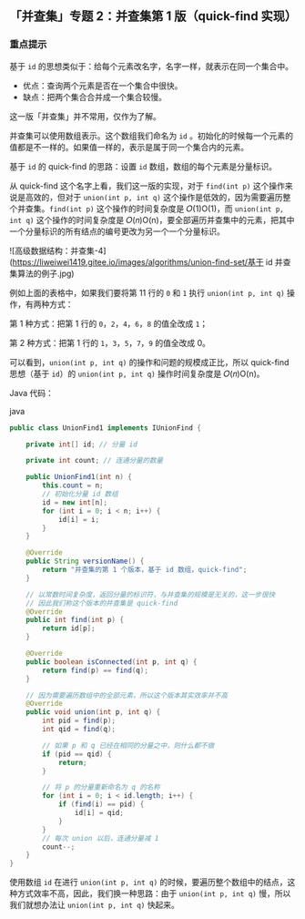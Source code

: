 ## 「并查集」专题 2：并查集第 1 版（quick-find 实现）

### 重点提示

基于 `id` 的思想类似于：给每个元素改名字，名字一样，就表示在同一个集合中。

- 优点：查询两个元素是否在一个集合中很快。
- 缺点：把两个集合合并成一个集合较慢。

这一版「并查集」并不常用，仅作为了解。

并查集可以使用数组表示。这个数组我们命名为 `id` 。初始化的时候每一个元素的值都是不一样的。如果值一样的，表示是属于同一个集合内的元素。

基于 `id` 的 quick-find 的思路：设置 `id` 数组，数组的每个元素是分量标识。

从 quick-find 这个名字上看，我们这一版的实现，对于 `find(int p)` 这个操作来说是高效的，但对于 `union(int p, int q)` 这个操作是低效的，因为需要遍历整个并查集。`find(int p)` 这个操作的时间复杂度是 𝑂(1)O(1)，而 `union(int p, int q)` 这个操作的时间复杂度是 𝑂(𝑛)O(n)，要全部遍历并查集中的元素，把其中一个分量标识的所有结点的编号更改为另一个一个分量标识。

![高级数据结构：并查集-4](https://liweiwei1419.gitee.io/images/algorithms/union-find-set/基于 id 并查集算法的例子.jpg)

例如上面的表格中，如果我们要将第 11 行的 `0` 和 `1` 执行 `union(int p, int q)` 操作，有两种方式：

第 1 种方式：把第 1 行的 `0`，`2`，`4`，`6`，`8` 的值全改成 `1`；

第 2 种方式：把第 1 行的 `1`，`3`，`5`，`7`，`9` 的值全改成 0。

可以看到，`union(int p, int q)` 的操作和问题的规模成正比，所以 quick-find 思想（基于 `id`）的 `union(int p, int q)` 操作时间复杂度是 𝑂(𝑛)O(n)。

Java 代码：

java

```java
public class UnionFind1 implements IUnionFind {

    private int[] id; // 分量 id

    private int count; // 连通分量的数量

    public UnionFind1(int n) {
        this.count = n;
        // 初始化分量 id 数组
        id = new int[n];
        for (int i = 0; i < n; i++) {
            id[i] = i;
        }
    }

    @Override
    public String versionName() {
        return "并查集的第 1 个版本，基于 id 数组，quick-find";
    }

    // 以常数时间复杂度，返回分量的标识符，与并查集的规模是无关的，这一步很快
    // 因此我们称这个版本的并查集是 quick-find
    @Override
    public int find(int p) {
        return id[p];
    }

    @Override
    public boolean isConnected(int p, int q) {
        return find(p) == find(q);
    }

    // 因为需要遍历数组中的全部元素，所以这个版本其实效率并不高
    @Override
    public void union(int p, int q) {
        int pid = find(p);
        int qid = find(q);

        // 如果 p 和 q 已经在相同的分量之中，则什么都不做
        if (pid == qid) {
            return;
        }

        // 将 p 的分量重新命名为 q 的名称
        for (int i = 0; i < id.length; i++) {
            if (find(i) == pid) {
                id[i] = qid;
            }
        }
        // 每次 union 以后，连通分量减 1
        count--;
    }
}
```

使用数组 `id` 在进行 `union(int p, int q)` 的时候，要遍历整个数组中的结点，这种方式效率不高，因此，我们换一种思路：由于 `union(int p, int q)` 慢，所以我们就想办法让 `union(int p, int q)` 快起来。